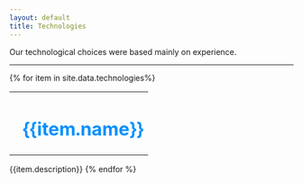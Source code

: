 ```yaml
---
layout: default
title: Technologies
---
```


Our technological choices were based mainly on experience.
- - - - 

{% for item in site.data.technologies%}
<table class="centerTable">
<tr>
<td class="centerTable"><img class="logo" src="{{ item.image }}" alt=""/></td>
<td class="centerTable">

<h1 style="color:#0090ff;"> {{item.name}} </h1>

</td>
</tr>
</table>
  {{item.description}}
{% endfor %}
